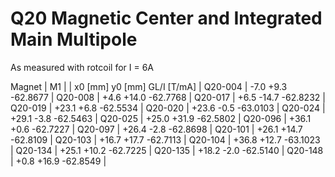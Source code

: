 Q20 Magnetic Center and Integrated Main Multipole
=================================================

As measured with rotcoil for I =   6A

Magnet  |             M1               |
        | x0 [mm]  y0 [mm] GL/I [T/mA] |
Q20-004 |    -7.0     +9.3   -62.8677  |
Q20-008 |    +4.6    +14.0   -62.7768  |
Q20-017 |    +6.5    -14.7   -62.8232  |
Q20-019 |   +23.1     +6.8   -62.5534  |
Q20-020 |   +23.6     -0.5   -63.0103  |
Q20-024 |   +29.1     -3.8   -62.5463  |
Q20-025 |   +25.0    +31.9   -62.5802  |
Q20-096 |   +36.1     +0.6   -62.7227  |
Q20-097 |   +26.4     -2.8   -62.8698  |
Q20-101 |   +26.1    +14.7   -62.8109  |
Q20-103 |   +16.7    +17.7   -62.7113  |
Q20-104 |   +36.8    +12.7   -63.1023  |
Q20-134 |   +25.1    +10.2   -62.7225  |
Q20-135 |   +18.2     -2.0   -62.5140  |
Q20-148 |    +0.8    +16.9   -62.8549  |
